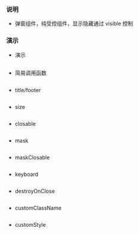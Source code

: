 ### 说明

*   弹窗组件，纯受控组件，显示隐藏通过 visible 控制

### 演示

*   演示

```js {"codepath": "modal.jsx"}
```

*   简易调用函数

```js {"codepath": "method.jsx"}
```

*   title/footer

```js {"codepath": "titleAndFooter.jsx"}
```

*   size

```js {"codepath": "size.jsx"}
```

*   closable

```js {"codepath": "closable.jsx"}
```

*   mask

```js {"codepath": "mask.jsx"}
```

*   maskClosable

```js {"codepath": "maskClosable.jsx"}
```

*   keyboard

```js {"codepath": "keyboard.jsx"}
```

*   destroyOnClose

```js {"codepath": "destroyOnClose.jsx"}
```

*   customClassName

```js {"codepath": "customClassName.jsx"}
```

*   customStyle

```js {"codepath": "customStyle.jsx"}
```
